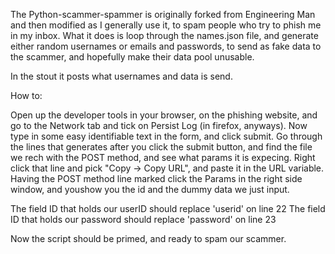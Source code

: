 The Python-scammer-spammer is originally forked from Engineering Man and then modified as I generally use it, to spam people who try to phish me in my inbox. 
What it does is loop through the names.json file, and generate either random usernames or emails and passwords, to send as fake data to the scammer, and hopefully make their data pool unusable. 

In the stout it posts what usernames and data is send. 

How to:

Open up the developer tools in your browser, on the phishing website, and go to the Network tab and tick on Persist Log (in firefox, anyways). Now type in some easy identifiable text in the form, and click submit. Go through the lines that generates after you click the submit button, and find the file we rech with the POST method, and see what params it is expecing. Right click that line and pick "Copy -> Copy URL", and paste it in the URL variable.
Having the POST method line marked click the Params in the right side window, and youshow you the id and the dummy data we just input. 

The field ID that holds our userID should replace 'userid' on line 22
The field ID that holds our password should replace 'password' on line 23

Now the script should be primed, and ready to spam our scammer.
